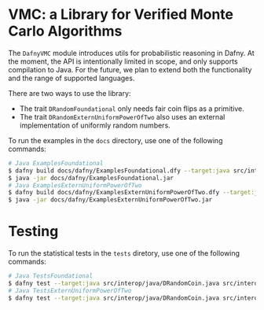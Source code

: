 # VMC: a Library for Verified Monte Carlo Algorithms

The `DafnyVMC` module introduces utils for probabilistic reasoning in Dafny. At the moment, the API is intentionally limited in scope, and only supports compilation to Java. For the future, we plan to extend both the functionality and the range of supported languages.

There are two ways to use the library:
- The trait `DRandomFoundational` only needs fair coin flips as a primitive.
- The trait `DRandomExternUniformPowerOfTwo` also uses an external implementation of uniformly random numbers.

To run the examples in the `docs` directory, use one of the following commands:

```bash
# Java ExamplesFoundational
$ dafny build docs/dafny/ExamplesFoundational.dfy --target:java src/interop/java/DRandomCoin.java src/interop/java/DRandomUniformPowerOfTwo.java dfyconfig.toml --no-verify
$ java -jar docs/dafny/ExamplesFoundational.jar
# Java ExamplesExternUniformPowerOfTwo
$ dafny build docs/dafny/ExamplesExternUniformPowerOfTwo.dfy --target:java src/interop/java/DRandomCoin.java src/interop/java/DRandomUniformPowerOfTwo.java dfyconfig.toml --no-verify
$ java -jar docs/dafny/ExamplesExternUniformPowerOfTwo.jar
```

# Testing

To run the statistical tests in the `tests` diretory, use one of the following commands:

```bash
# Java TestsFoundational
$ dafny test --target:java src/interop/java/DRandomCoin.java src/interop/java/DRandomUniformPowerOfTwo.java tests/TestsFoundational.dfy tests/Tests.dfy dfyconfig.toml --no-verify
# Java TestsExternUniformPowerOfTwo
$ dafny test --target:java src/interop/java/DRandomCoin.java src/interop/java/DRandomUniformPowerOfTwo.java tests/TestsExternUniformPowerOfTwo.dfy tests/Tests.dfy dfyconfig.toml --no-verify
```
